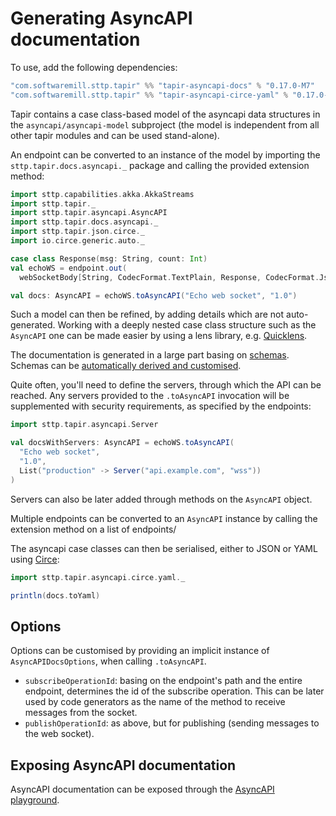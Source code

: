 # Generating AsyncAPI documentation

To use, add the following dependencies:

```scala
"com.softwaremill.sttp.tapir" %% "tapir-asyncapi-docs" % "0.17.0-M7"
"com.softwaremill.sttp.tapir" %% "tapir-asyncapi-circe-yaml" % "0.17.0-M7"
```

Tapir contains a case class-based model of the asyncapi data structures in the `asyncapi/asyncapi-model` subproject (the
model is independent from all other tapir modules and can be used stand-alone).
 
An endpoint can be converted to an instance of the model by importing the `sttp.tapir.docs.asyncapi._` package and calling
the provided extension method:

```scala
import sttp.capabilities.akka.AkkaStreams
import sttp.tapir._
import sttp.tapir.asyncapi.AsyncAPI
import sttp.tapir.docs.asyncapi._
import sttp.tapir.json.circe._
import io.circe.generic.auto._

case class Response(msg: String, count: Int)
val echoWS = endpoint.out(
  webSocketBody[String, CodecFormat.TextPlain, Response, CodecFormat.Json](AkkaStreams))

val docs: AsyncAPI = echoWS.toAsyncAPI("Echo web socket", "1.0")
```

Such a model can then be refined, by adding details which are not auto-generated. Working with a deeply nested case 
class structure such as the `AsyncAPI` one can be made easier by using a lens library, e.g. [Quicklens](https://github.com/adamw/quicklens).

The documentation is generated in a large part basing on [schemas](endpoint/codecs.md#schemas). Schemas can be
[automatically derived and customised](endpoint/customtypes.md#schema-derivation).

Quite often, you'll need to define the servers, through which the API can be reached. Any servers provided to the 
`.toAsyncAPI` invocation will be supplemented with security requirements, as specified by the endpoints:

```scala
import sttp.tapir.asyncapi.Server

val docsWithServers: AsyncAPI = echoWS.toAsyncAPI(
  "Echo web socket", 
  "1.0",
  List("production" -> Server("api.example.com", "wss"))
)
```

Servers can also be later added through methods on the `AsyncAPI` object.

Multiple endpoints can be converted to an `AsyncAPI` instance by calling the extension method on a list of endpoints/

The asyncapi case classes can then be serialised, either to JSON or YAML using [Circe](https://circe.github.io/circe/):

```scala
import sttp.tapir.asyncapi.circe.yaml._

println(docs.toYaml)
```

## Options

Options can be customised by providing an implicit instance of `AsyncAPIDocsOptions`, when calling `.toAsyncAPI`.

* `subscribeOperationId`: basing on the endpoint's path and the entire endpoint, determines the id of the subscribe 
  operation. This can be later used by code generators as the name of the method to receive messages from the socket.
* `publishOperationId`: as above, but for publishing (sending messages to the web socket).

## Exposing AsyncAPI documentation

AsyncAPI documentation can be exposed through the [AsyncAPI playground](https://playground.asyncapi.io).